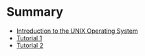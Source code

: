 # Summary

* [Introduction to the UNIX Operating System](introduction_to_the_unix_operating_system/README.md)
* [Tutorial 1](tutorial_1/README.md)
* [Tutorial 2](tutorial_2/README.md)

